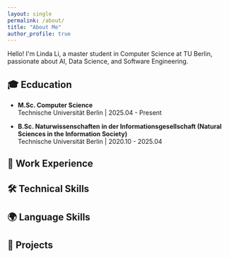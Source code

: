 ```yaml
---
layout: single
permalink: /about/
title: "About Me"
author_profile: true
---
```


Hello! I'm Linda Li, a master student in Computer Science at TU Berlin, passionate about AI, Data Science, and Software Engineering.


## 🎓 Ecducation

- **M.Sc. Computer Science**<br>
  Technische Universität Berlin | 2025.04 - Present

- **B.Sc. Naturwissenschaften in der Informationsgesellschaft (Natural Sciences in the Information Society)**<br>
  Technische Universität Berlin | 2020.10 - 2025.04


## 💼 Work Experience


## 🛠️ Technical Skills



## 🌍 Language Skills


## 🚀 Projects


